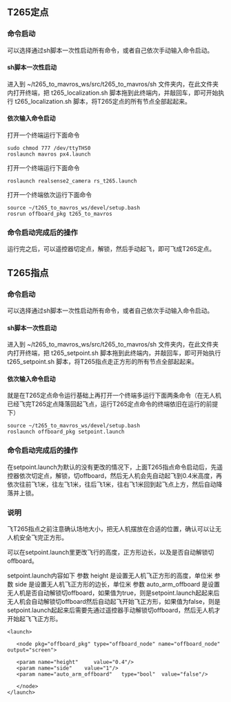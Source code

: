 ## T265定点
### 命令启动
可以选择通过sh脚本一次性启动所有命令，或者自己依次手动输入命令启动。
#### sh脚本一次性启动
进入到 ~/t265_to_mavros_ws/src/t265_to_mavros/sh 文件夹内，在此文件夹内打开终端，把  t265_localization.sh  脚本拖到此终端内，并敲回车，即可开始执行  t265_localization.sh  脚本，将T265定点的所有节点全部起起来。
#### 依次输入命令启动
打开一个终端运行下面命令
```
sudo chmod 777 /dev/ttyTHS0
roslaunch mavros px4.launch
```
打开一个终端运行下面命令
```
roslaunch realsense2_camera rs_t265.launch
```
打开一个终端依次运行下面命令
```
source ~/t265_to_mavros_ws/devel/setup.bash
rosrun offboard_pkg t265_to_mavros
```
### 命令启动完成后的操作
运行完之后，可以遥控器切定点，解锁，然后手动起飞，即可飞成T265定点。
## T265指点
### 命令启动
可以选择通过sh脚本一次性启动所有命令，或者自己依次手动输入命令启动。
#### sh脚本一次性启动
进入到 ~/t265_to_mavros_ws/src/t265_to_mavros/sh 文件夹内，在此文件夹内打开终端，把  t265_setpoint.sh  脚本拖到此终端内，并敲回车，即可开始执行  t265_setpoint.sh  脚本，将T265指点走正方形的所有节点全部起起来。
#### 依次输入命令启动
就是在T265定点命令运行基础上再打开一个终端多运行下面两条命令（在无人机已经飞完T265定点降落回起飞点，运行T265定点命令的终端依旧在运行的前提下）
```
source ~/t265_to_mavros_ws/devel/setup.bash
roslaunch offboard_pkg setpoint.launch
```
### 命令启动完成后的操作
在setpoint.launch为默认的没有更改的情况下，上面T265指点命令启动后，先遥控器依次切定点，解锁，切offboard，然后无人机会先自动起飞到0.4米高度，再依次往前飞1米，往左飞1米，往后飞1米，往右飞1米回到起飞点上方，然后自动降落并上锁。

### 说明
飞T265指点之前注意确认场地大小，把无人机摆放在合适的位置，确认可以让无人机安全飞完正方形。

可以在setpoint.launch里更改飞行的高度，正方形边长，以及是否自动解锁切offboard。

setpoint.launch内容如下
参数 height 是设置无人机飞正方形的高度，单位米
参数 side 是设置无人机飞正方形的边长，单位米
参数 auto_arm_offboard 是设置无人机是否自动解锁切offboard，如果值为true，则是setpoint.launch起起来后无人机会自动解锁切offboard然后自动起飞开始飞正方形，如果值为false，则是setpoint.launch起起来后需要先通过遥控器手动解锁切offboard，然后无人机才开始起飞飞正方形。
```
<launch>
	
   <node pkg="offboard_pkg" type="offboard_node" name="offboard_node" output="screen">

   <param name="height"     value="0.4"/>
   <param name="side"    value="1"/>
   <param name="auto_arm_offboard"   type="bool"  value="false"/>

   </node>
</launch>

```
